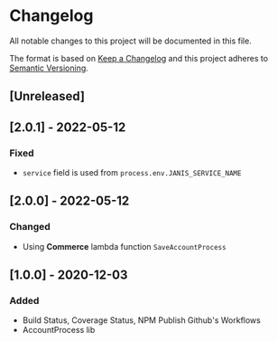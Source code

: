 # Changelog

All notable changes to this project will be documented in this file.

The format is based on [Keep a Changelog](http://keepachangelog.com/en/1.0.0/)
and this project adheres to [Semantic Versioning](http://semver.org/spec/v2.0.0.html).

## [Unreleased]

## [2.0.1] - 2022-05-12
### Fixed
- `service` field is used from `process.env.JANIS_SERVICE_NAME`

## [2.0.0] - 2022-05-12
### Changed
- Using **Commerce** lambda function `SaveAccountProcess`

## [1.0.0] - 2020-12-03
### Added
- Build Status, Coverage Status, NPM Publish Github's Workflows
- AccountProcess lib
